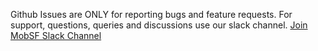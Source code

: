 Github Issues are ONLY for reporting bugs and feature requests. For support, questions, queries and discussions use our slack channel. [Join MobSF Slack Channel](https://join.slack.com/t/mobsf/shared_invite/zt-153nfus2r-hMCGrwzm8Lyy3OxsihnolQ)
